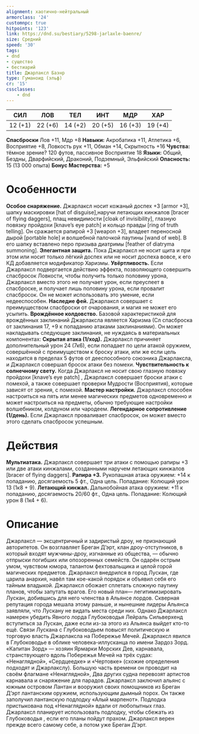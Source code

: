 ```yaml
---
alignment: хаотично-нейтральный
armorclass: '24'
customnpc: true
hitpoints: '123'
link: https://dnd.su/bestiary/5298-jarlaxle-baenre/
size: Средний
speed: '30'
tags:
- dnd
- существо
- бестиарий
title: Джарлаксл Баэнр
type: Гуманоид (эльф)
cr: '15'
cssclasses:
    - dnd
---
```



| СИЛ | ЛОВ | ТЕЛ | ИНТ | МДР | ХАР |
|---|---|---|---|---|---|
| 12 (+1) | 22 (+6) | 14 (+2) | 20 (+5) | 16 (+3) | 19 (+4) |
**Спасброски** Лов +11, Мдр +8
**Навыки:** Акробатика +11, Атлетика +6, Восприятие +8, Ловкость рук +11, Обман +14, Скрытность +16
**Чувства:** тёмное зрение? 120 футов, пассивное Восприятие 18
**Языки:** Общий, Бездны, Дварфийский, Драконий, Подземный, Эльфийский
**Опасность:** 15 (13 000 опыта)
**Бонус Мастерства:** +5


# Особенности
**Особое снаряжение.** Джарлаксл носит кожаный доспех +3 [armor +3], шапку маскировки [hat of disguise],наручи летающих кинжалов [bracer of flying daggers], плащ невидимости [cloak of invisibility], глазную повязку пройдохи [knave’s eye patch] и кольцо правды [ring of truth telling]. Он сражается рапирой +3 [weapon +3], владеет переносной дырой [portable hole] и волшебной палочкой паутины [wand of web]. В его шапку вставлено перо призыва диатримы [feather of diatryma summoning].
**Элегантная защита.** Пока Джарлаксл не носит щита и при этом или носит только лёгкий доспех или не носит доспеха вовсе, к его КД добавляется модификатор Харизмы.
**Увёртливость.** Если Джарлаксл подвергается действию эффекта, позволяющего совершить спасбросок Ловкости, чтобы получить только половину урона, Джарлаксл вместо этого не получает урон, если преуспеет в спасброске, и получает лишь половину урона, если провалит спасбросок. Он не может использовать это умение, если недееспособен.
**Наследие фей.** Джарлаксл совершает с преимуществом спасброски от очарования, и магия не может его усыпить.
**Врождённое колдовство.** Базовой характеристикой для врождённых заклинаний Джарлаксла является Харизма (Сл спасброска от заклинания 17, +9 к попаданию атаками заклинаниями). Он может накладывать следующие заклинания, не нуждаясь в материальных компонентах:
**Скрытая атака (1/ход).** Джарлаксл причиняет дополнительный урон 24 (7к6), если попадает по цели атакой оружием, совершённой с преимуществом к броску атаки, или же если цель находится в пределах 5 футов от дееспособного союзника Джарлаксла, и Джарлаксл совершал бросок атаки без помехи.
**Чувствительность к солнечному свету.** Когда Джарлаксл не носит свою глазную повязку пройдохи [knave’s eye patch] , Джарлаксл совершает броски атаки с помехой, а также совершает проверки Мудрости (Восприятия), которые зависят от зрения, с помехой.
**Мастер настройки.** Джарлаксл способен настроиться на пять или менее магических предметов одновременно и может настроиться на предметы, обычно требующие настройки волшебником, колдуном или чародеем.
**Легендарное сопротивление (1/день).** Если Джарлаксл проваливает спасбросок, он может вместо этого сделать спасбросок успешным.


# Действия
**Мультиатака.** Джарлаксл совершает три атаки с помощью рапиры +3 или две атаки кинжалами, созданными наручем летающих кинжалов [bracer of flying daggers].
**Рапира +3.** Рукопашная атака оружием: +14 к попаданию, досягаемость 5 фт., Одна цель. Попадание: Колющий урон 13 (1к8 + 9).
**Летающий кинжал.** Дальнобойная атака оружием: +11 к попаданию, досягаемость 20/60 фт., Одна цель. Попадание: Колющий урон 8 (1к4 + 6).


# Описание
Джарлаксл — эксцентричный и задиристый дроу, не признающий авторитетов. Он возглавляет Бреган Д’эрт, клан дроу-отступников, в который входят мужчины-дроу, изгнанные из общества, — обычно отпрыски погибших или опозоренных семейств. Он одарён острым умом, чувством юмора, талантом фехтовальщика и це­лой горой магических предметов. Джарлаксл внедрился в город Лускан, где царила анархия, навёл там кое-какой порядок и объявил себя его тайным владыкой. Джарлаксл обожает сплетать сложную паутину планов, чтобы запутать врагов. Его новый план— легитимизировать Лускан, добившись для него членства в Альянсе лор­дов. Скверная репутация города мешала этому раньше, и нынешние лидеры Альянса заявляли, что Лускану не видать места среди них. Однако Джарлаксл намерен убедить Явного лорда Глубоководья Лейраль Сильверхенд вступиться за Лускан, даже если из-за этого из Альянса выйдет кто-то ещё. Связи Лускана с Глубоководьем повысят политическую и торговую власть Джарлаксла на Побережье Мечей. Джарлаксл явился в Глубоководье в облике человека-иллусканца по имени Зардоз Зорд. «Капитан Зорд» — хо­зяин Ярмарки Морских Дев, карнавала, странствующего вдоль Побережья Мечей на трёх судах: «Ненаглядной», «Сердцеедке» и «Чертовке» (схожие определения подходят и Джарлакслу). Большую часть времени он проводит на своём флагмане «Ненаглядной», Два других судна пере­возят артистов карнавала и снаряжение для парадов. Джарлаксл заключил альянс с южным островом Лантан и вооружил своих помощников из Бреган Д’эрт лантанским оружием, использующим дымный порох. Он также заполучил лантанскую подлодку «Алый марпенот». Подлодка пристыкована под «Ненаглядной» вдали от любопытных глаз. Джарлаксл планирует использовать подлодку, чтобы сбежать из Глубоководья , если его планы пойдут прахом. Джарлаксл верен прежде всего самому себе, а потом уже Бреган Д’эрт.